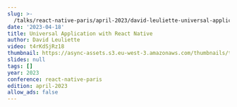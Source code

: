 ```yaml
---
slug: >-
  /talks/react-native-paris/april-2023/david-leuliette-universal-application-with-react-native
date: '2023-04-18'
title: Universal Application with React Native
author: David Leuliette
video: t4rKdSjRz18
thumbnail: https://async-assets.s3.eu-west-3.amazonaws.com/thumbnails/t4rKdSjRz18.jpg
slides: null
tags: []
year: 2023
conference: react-native-paris
edition: april-2023
allow_ads: false
---
```

